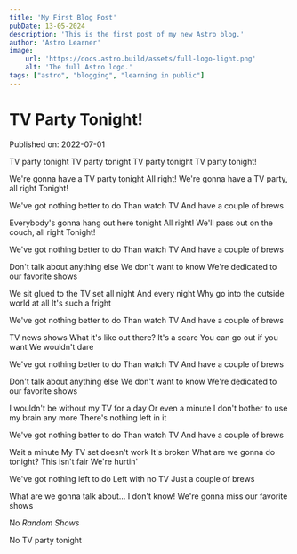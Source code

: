 ```yaml
---
title: 'My First Blog Post'
pubDate: 13-05-2024
description: 'This is the first post of my new Astro blog.'
author: 'Astro Learner'
image:
    url: 'https://docs.astro.build/assets/full-logo-light.png'
    alt: 'The full Astro logo.'
tags: ["astro", "blogging", "learning in public"]
---
```

# TV Party Tonight!

Published on: 2022-07-01

TV party tonight
TV party tonight
TV party tonight
TV party tonight!

We're gonna have a TV party tonight
All right!
We're gonna have a TV party, all right
Tonight!

We've got nothing better to do
Than watch TV
And have a couple of brews

Everybody's gonna hang out here tonight
All right!
We'll pass out on the couch, all right
Tonight!

We've got nothing better to do
Than watch TV
And have a couple of brews

Don't talk about anything else
We don't want to know
We're dedicated to our favorite shows

We sit glued to the TV set all night
And every night
Why go into the outside world at all
It's such a fright

We've got nothing better to do
Than watch TV
And have a couple of brews

TV news shows
What it's like out there?
It's a scare
You can go out if you want
We wouldn't dare

We've got nothing better to do
Than watch TV
And have a couple of brews

Don't talk about anything else
We don't want to know
We're dedicated to our favorite shows

I wouldn't be without my TV for a day
Or even a minute
I don't bother to use my brain any more
There's nothing left in it

We've got nothing better to do
Than watch TV
And have a couple of brews

Wait a minute
My TV set doesn't work
It's broken
What are we gonna do tonight?
This isn't fair
We're hurtin'

We've got nothing left to do
Left with no TV
Just a couple of brews

What are we gonna talk about... I don't know!
We're gonna miss our favorite shows

No _Random Shows_

No TV party tonight 